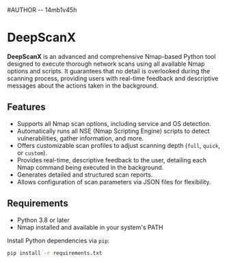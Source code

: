 #AUTHOR -- 14mb1v45h

# DeepScanX

**DeepScanX** is an advanced and comprehensive Nmap-based Python tool designed to execute thorough network scans using all available Nmap options and scripts. It guarantees that no detail is overlooked during the scanning process, providing users with real-time feedback and descriptive messages about the actions taken in the background.

## Features

- Supports all Nmap scan options, including service and OS detection.
- Automatically runs all NSE (Nmap Scripting Engine) scripts to detect vulnerabilities, gather information, and more.
- Offers customizable scan profiles to adjust scanning depth (`full`, `quick`, or `custom`).
- Provides real-time, descriptive feedback to the user, detailing each Nmap command being executed in the background.
- Generates detailed and structured scan reports.
- Allows configuration of scan parameters via JSON files for flexibility.

## Requirements

- Python 3.8 or later
- Nmap installed and available in your system's PATH

Install Python dependencies via `pip`:

```bash
pip install -r requirements.txt
